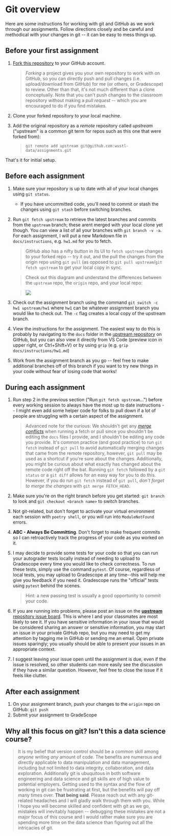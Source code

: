 # Git overview
Here are some instructions for working with git and GitHub as we work through our assignments.  Follow directions closely and be careful and methodical with your changes in git -- it can be easy to mess things up. 

## Before your first assignment

1. [Fork this repository](https://docs.github.com/en/get-started/quickstart/fork-a-repo) to your GitHub account.

    > _Forking_ a project gives you your own repository to work with on GitHub, so you can directly push and pull changes (i.e. upload/download from GitHub) for me (or others, or Gradescope) to review. Other than that, it's not much different than a clone conceptually. Note that you can't push changes to the classroom repository without making a _pull request_ -- which you are encouraged to do if you find mistakes.

2. Clone your forked repository to your local machine.

3. Add the original repository as a _remote_ repository called _upstream_ ("upstream" is a common git term for repos such as this one that were forked from):

    > `git remote add upstream git@github.com:wustl-data/assignments.git`

That's it for initial setup.

## Before each assignment

1. Make sure your repository is up to date with all of your local changes using `git status`.  
    - If you have uncommitted code, you'll need to commit or stash the changes using `git stash` before switching branches.

2. Run `git fetch upstream` to retrieve the latest branches and commits from the `upstream` branch; these arent merged with your local clone yet though. You can view a list of all your branches with `git branch -v -a`. For each assignment, I will put a new Markdown file in `docs/instructions`, e.g. `hw1.md` for you to fetch.
    > GitHub also has a nifty button in its UI to `fetch upstream` changes to your forked repo -- try it out, and the pull the changes from the origin repo using `git pull` (as opposed to `git pull upstream`/`git fetch upstream` to get your local copy in sync.
    
    > Check out this diagram and understand the differences between the `upstream` repo, the `origin` repo, and your local repo:

    > ![](https://i.stack.imgur.com/cEJjT.png)

3. Check out the assignment branch using the command `git switch -c hw1 upstream/hw1` where `hw1` can be whatever assignment branch you would like to check out. The `-c` flag creates a local copy of the upstream branch.

4. View the instructions for the assignment. The easiest way to do this is probably by navigating to the `docs` folder in the [upstream repository](https://github.com/wustl-data/assignments) on GitHub, but you can also view it directly from VS Code (preview icon in upper right, or Ctrl+Shift+V) or by using `grip` (e.g. `grip docs/instructions/hw1.md`)

5. Work from the assignment branch as you go -- feel free to make additional branches off of this branch if you want to try new things in your code without fear of losing code that works!

## During each assignment

1. Run step 2 in the previous section ("Run `git fetch upstream`...") before every working session to always have the most up to date instructions -- I might even add some helper code for folks to pull down if a lot of people are struggling with a certain aspect of the assignment.
    > Advanced note for the curious: We shouldn't get any [_merge conflicts_](https://docs.microsoft.com/en-us/visualstudio/version-control/git-resolve-conflicts?view=vs-2022) when running a fetch or pull since you shouldn't be editing the `docs` files I provide, and I shouldn't be editing any code you provide. It's common practice (and good practice) to run `git fetch` instead of `git pull` to avoid automatically merging changes that came from the remote repository, however, `git pull` may be used as a shortcut if you're sure about the changes. Additionally, you might be curious about what exactly has changed about the remote code right off the bat. Running `git fetch` followed by a `git status` or a `git diff` allows for an easy way for you to do this.  However, if you do run `git fetch` instead of `git pull`, _don't forget to merge the changes_ with `git merge FETCH_HEAD`.

2. Make sure you're on the right branch before you get started: `git branch` to look and `git checkout <branch name>` to switch branches.

3. Not git-related, but don't forget to activate your virtual environment each session with `poetry shell`, or you will run into `ModuleNotFound` errors.

4. **ABC - Always Be Committing**. Don't forget to make frequent commits so I can retroactively track the progress of your code as you worked on it.

5. I may decide to provide some tests for your code so that you can run your autograder tests locally instead of needing to upload to Gradescope every time you would like to check correctness. To run these tests, simply use the command `pytest`. Of course, regardless of local tests, you may upload to Gradescope at any time--this will help me give you feedback if you need it. Gradescope runs the "official" tests using `pytest` behind the scenes. 
    > Hint: a new passing test is usually a good opportunity to commit your code.

6. If you are running into problems, please post an issue on the [**upstream** repository issue board](https://github.com/wustl-data/assignments/issues). This is where I and your classmates are most likely to see it. If you have sensitive information in your issue that would be considered sharing an answer or sensitive information, you may start an issue in your private GitHub repo, but you may need to get my attention by tagging me in GitHub or sending me an email. Open private issues sparingly; you usually should be able to present your issues in an appropriate context.

7. I suggest leaving your issue open until the assignment is due, even if the issue is resolved, so other students can more easily see the discussion if they have a similar question. However, feel free to close the issue if it feels like clutter.

## After each assignment
1. On your assignment branch, push your changes to the `origin` repo on GitHub: `git push`
2. Submit your assignment to GradeScope 


## Why all this focus on git? Isn't this a data science course?
> It is my belief that version control should be a common skill among _anyone_ writing _any_ amount of code. The benefits are numerous and directly applicable to data manipulation and data management, including but not limited to data integrity, collaboration, and data exploration. Additionally git is ubuquitous in both software engineering and data science and git skills are of high value to potential employers. Getting used to the syntax and the flow of working in git can be frustrating at first, but the benefits will pay off many times over. 
> **That being said**. Please reach out with any git-related headaches and I will gladly walk through them with you. While I hope you will become skilled and confident with git as we go, mistakes will inevitably happen -- debugging these mistakes are not a major focus of this course and I would rather make sure you are spending more time on the data science than figuring out all the intricacies of git.